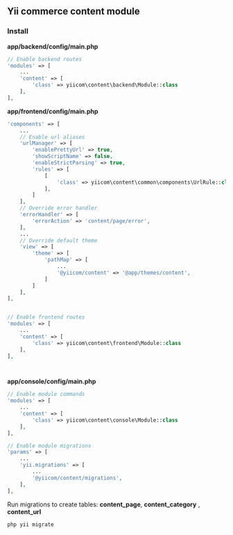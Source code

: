 ## Yii commerce content module

### Install

**app/backend/config/main.php**
```php
// Enable backend routes
'modules' => [
    ...
    'content' => [
        'class' => yiicom\content\backend\Module::class
    ],
],
```

**app/frontend/config/main.php**
```php
'components' => [
    ...
    // Enable url aliases            
    'urlManager' => [
        'enablePrettyUrl' => true,
        'showScriptName' => false,
        'enableStrictParsing' => true,
        'rules' => [
            [
                'class' => yiicom\content\common\components\UrlRule::class,
            ],
        ]
    ],
    // Override error handler        
    'errorHandler' => [
        'errorAction' => 'content/page/error',
    ],            
    ...
    // Override default theme
    'view' => [
        'theme' => [
            'pathMap' => [
                ...
                '@yiicom/content' => '@app/themes/content',
            ]
        ]
    ],
],


// Enable frontend routes
'modules' => [
    ...
    'content' => [
        'class' => yiicom\content\frontend\Module::class
    ],
],




```

**app/console/config/main.php**
```php
// Enable module commands
'modules' => [
    ...
    'content' => [
        'class' => yiicom\content\console\Module::class
    ],
],

// Enable module migrations 
'params' => [
    ...
    'yii.migrations' => [
        ...
        '@yiicom/content/migrations',
    ],
],
```

Run migrations to create tables: **content_page**, **content_category** , **content_url**
```bash
php yii migrate
```
